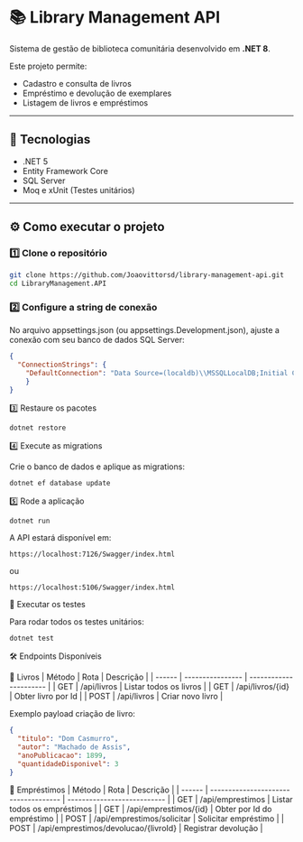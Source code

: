 # 📚 Library Management API

Sistema de gestão de biblioteca comunitária desenvolvido em **.NET 8**.

Este projeto permite:

-   Cadastro e consulta de livros
-   Empréstimo e devolução de exemplares
-   Listagem de livros e empréstimos

---

## 🚀 Tecnologias

-   .NET 5
-   Entity Framework Core
-   SQL Server
-   Moq e xUnit (Testes unitários)

---

## ⚙️ Como executar o projeto

### 1️⃣ Clone o repositório

```bash
git clone https://github.com/Joaovittorsd/library-management-api.git
cd LibraryManagement.API
```

### 2️⃣ Configure a string de conexão

No arquivo appsettings.json (ou appsettings.Development.json), ajuste a conexão com seu banco de dados SQL Server:

```json
{
  "ConnectionStrings": {
    "DefaultConnection": "Data Source=(localdb)\\MSSQLLocalDB;Initial Catalog=LibraryDb;Integrated Security=True;Connect Timeout=30;Encrypt=False;Trust Server Certificate=False;Application Intent=ReadWrite;Multi Subnet Failover=False"
    }
}
```

3️⃣ Restaure os pacotes

```bash
dotnet restore
```

4️⃣ Execute as migrations

Crie o banco de dados e aplique as migrations:

```bash
dotnet ef database update
```

5️⃣ Rode a aplicação

```bash
dotnet run
```
A API estará disponível em:

```arduino
https://localhost:7126/Swagger/index.html
```
ou
```arduino
https://localhost:5106/Swagger/index.html
```

🧪 Executar os testes

Para rodar todos os testes unitários:
```bash
dotnet test
```

🛠️ Endpoints Disponíveis

📘 Livros
| Método | Rota             | Descrição              |
| ------ | ---------------- | ---------------------- |
| GET    | /api/livros      | Listar todos os livros |
| GET    | /api/livros/{id} | Obter livro por Id     |
| POST   | /api/livros      | Criar novo livro       |


Exemplo payload criação de livro:
```json
{
  "titulo": "Dom Casmurro",
  "autor": "Machado de Assis",
  "anoPublicacao": 1899,
  "quantidadeDisponivel": 3
}
```

📗 Empréstimos
| Método | Rota                                 | Descrição                   |
| ------ | ------------------------------------ | --------------------------- |
| GET    | /api/emprestimos                     | Listar todos os empréstimos |
| GET    | /api/emprestimos/{id}                | Obter por Id do empréstimo  |
| POST   | /api/emprestimos/solicitar           | Solicitar empréstimo        |
| POST   | /api/emprestimos/devolucao/{livroId} | Registrar devolução         |
